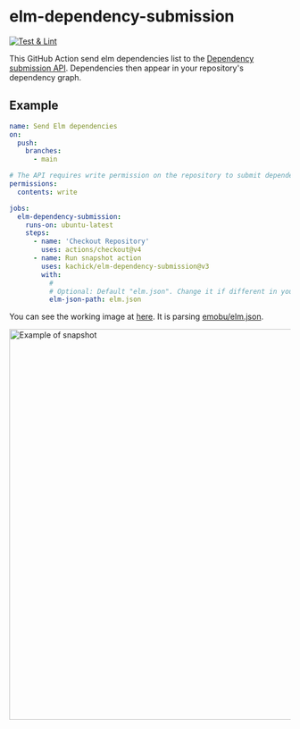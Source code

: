 # elm-dependency-submission

[![Test & Lint](https://github.com/kachick/elm-dependency-submission/actions/workflows/ci.yml/badge.svg?branch=main)](https://github.com/kachick/elm-dependency-submission/actions/workflows/ci.yml)

This GitHub Action send elm dependencies list to the [Dependency submission API](https://docs.github.com/en/code-security/supply-chain-security/understanding-your-software-supply-chain/using-the-dependency-submission-api). Dependencies then appear in your repository's dependency graph.

## Example

```yaml
name: Send Elm dependencies
on:
  push:
    branches:
      - main

# The API requires write permission on the repository to submit dependencies
permissions:
  contents: write

jobs:
  elm-dependency-submission:
    runs-on: ubuntu-latest
    steps:
      - name: 'Checkout Repository'
        uses: actions/checkout@v4
      - name: Run snapshot action
        uses: kachick/elm-dependency-submission@v3
        with:
          #
          # Optional: Default "elm.json". Change it if different in your repository
          elm-json-path: elm.json
```

You can see the working image at [here](https://github.com/kachick/elm-dependency-submission/network/dependencies). It is parsing [emobu/elm.json](https://github.com/mobu-of-the-world/emobu/blob/main/elm.json).

<img src="./assets/snapshot.png?raw=true" alt="Example of snapshot" width=700>
